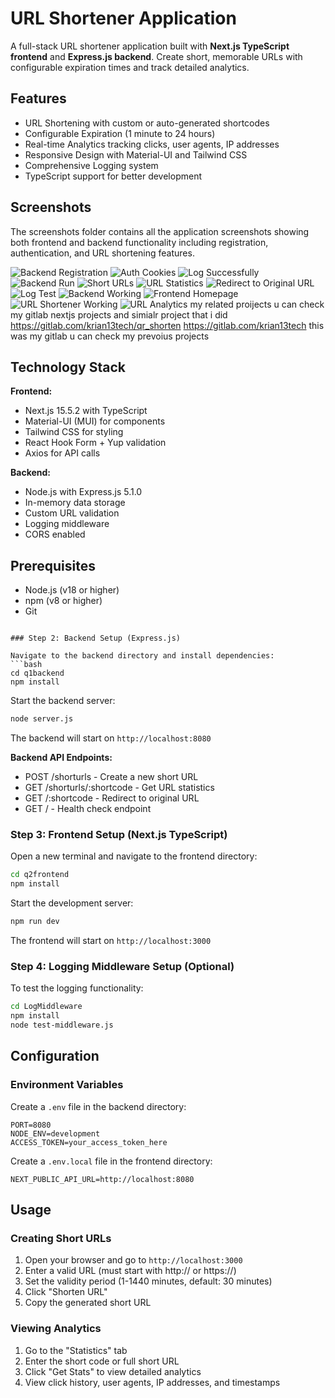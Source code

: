 # URL Shortener Application

A full-stack URL shortener application built with **Next.js TypeScript frontend** and **Express.js backend**. Create short, memorable URLs with configurable expiration times and track detailed analytics.

## Features

- URL Shortening with custom or auto-generated shortcodes
- Configurable Expiration (1 minute to 24 hours)
- Real-time Analytics tracking clicks, user agents, IP addresses
- Responsive Design with Material-UI and Tailwind CSS
- Comprehensive Logging system
- TypeScript support for better development

## Screenshots

The screenshots folder contains all the application screenshots showing both frontend and backend functionality including registration, authentication, and URL shortening features.

![Backend Registration](screenshots/01-Registration.png)
![Auth Cookies](screenshots/02-auth-cookies.png)
![Log Successfully](screenshots/03-log-suceefully.png)
![Backend Run](screenshots/04.backend-run.png)
![Short URLs](screenshots/05-shorturls.png)
![URL Statistics](screenshots/06-URL%20Statistics.png)
![Redirect to Original URL](screenshots/07-Redirect%20to%20Original%20URL.png)
![Log Test](screenshots/08-log-test.png)
![Backend Working](screenshots/09-backend-working.png)
![Frontend Homepage](screenshots/10-frontend-homepage.png)
![URL Shortener Working](screenshots/11-url-shortner-working.png)
![URL Analytics](screenshots/12-url-analytics.png)
my related proijects u can check my gitlab nextjs projects and simialr project that i did 
https://gitlab.com/krian13tech/qr_shorten
https://gitlab.com/krian13tech
this was my gitlab u can check my prevoius projects
## Technology Stack

**Frontend:**
- Next.js 15.5.2 with TypeScript
- Material-UI (MUI) for components
- Tailwind CSS for styling
- React Hook Form + Yup validation
- Axios for API calls

**Backend:**
- Node.js with Express.js 5.1.0
- In-memory data storage
- Custom URL validation
- Logging middleware
- CORS enabled

## Prerequisites

- Node.js (v18 or higher)
- npm (v8 or higher)
- Git

```

### Step 2: Backend Setup (Express.js)

Navigate to the backend directory and install dependencies:
```bash
cd q1backend
npm install
```

Start the backend server:
```bash
node server.js
```

The backend will start on `http://localhost:8080`

**Backend API Endpoints:**
- POST /shorturls - Create a new short URL
- GET /shorturls/:shortcode - Get URL statistics
- GET /:shortcode - Redirect to original URL
- GET / - Health check endpoint

### Step 3: Frontend Setup (Next.js TypeScript)

Open a new terminal and navigate to the frontend directory:
```bash
cd q2frontend
npm install
```

Start the development server:
```bash
npm run dev
```

The frontend will start on `http://localhost:3000`

### Step 4: Logging Middleware Setup (Optional)

To test the logging functionality:
```bash
cd LogMiddleware
npm install
node test-middleware.js
```

## Configuration

### Environment Variables

Create a `.env` file in the backend directory:
```env
PORT=8080
NODE_ENV=development
ACCESS_TOKEN=your_access_token_here
```

Create a `.env.local` file in the frontend directory:
```env
NEXT_PUBLIC_API_URL=http://localhost:8080
```

## Usage

### Creating Short URLs

1. Open your browser and go to `http://localhost:3000`
2. Enter a valid URL (must start with http:// or https://)
3. Set the validity period (1-1440 minutes, default: 30 minutes)
4. Click "Shorten URL"
5. Copy the generated short URL

### Viewing Analytics

1. Go to the "Statistics" tab
2. Enter the short code or full short URL
3. Click "Get Stats" to view detailed analytics
4. View click history, user agents, IP addresses, and timestamps

